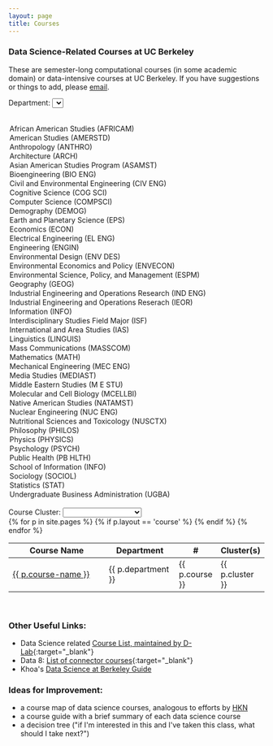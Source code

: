 ```yaml
---
layout: page
title: Courses
---
```


### Data Science-Related Courses at UC Berkeley

These are semester-long computational courses (in some academic domain) or data-intensive courses at UC Berkeley. If you have suggestions or things to add, please [email](mailto:marwahaha@berkeley.edu). 


Department: <select id="search-dept" name="dept">
  <option></option>
  <option>African American Studies (AFRICAM)</option>
  <option>American Studies (AMERSTD)</option>
  <option>Anthropology (ANTHRO)</option>
  <option>Architecture (ARCH)</option>
  <option>Asian American Studies Program (ASAMST)</option>
  <option>Bioengineering (BIO ENG)</option>
  <option>Civil and Environmental Engineering (CIV ENG)</option>
  <option>Cognitive Science (COG SCI)</option>
  <option>Computer Science (COMPSCI)</option>
  <option>Demography (DEMOG)</option>
  <option>Earth and Planetary Science (EPS)</option>
  <option>Economics (ECON)</option>
  <option>Electrical Engineering (EL ENG)</option>
  <option>Engineering (ENGIN)</option>
  <option>Environmental Design (ENV DES)</option>
  <option>Environmental Economics and Policy (ENVECON)</option>
  <option>Environmental Science, Policy, and Management (ESPM)</option>
  <option>Geography (GEOG)</option>
  <option>Industrial Engineering and Operations Research (IND ENG)</option>
  <option>Industrial Engineering and Operations Reserach (IEOR)</option>
  <option>Information (INFO)</option>
  <option>Interdisciplinary Studies Field Major (ISF)</option>
  <option>International and Area Studies (IAS)</option>
  <option>Linguistics (LINGUIS)</option>
  <option>Mass Communications (MASSCOM)</option>
  <option>Mathematics (MATH)</option>
  <option>Mechanical Engineering (MEC ENG)</option>
  <option>Media Studies (MEDIAST)</option>
  <option>Middle Eastern Studies (M E STU)</option>
  <option>Molecular and Cell Biology (MCELLBI)</option>
  <option>Native American Studies (NATAMST)</option>
  <option>Nuclear Engineering (NUC ENG)</option>
  <option>Nutritional Sciences and Toxicology (NUSCTX)</option>
  <option>Philosophy (PHILOS)</option>
  <option>Physics (PHYSICS)</option>
  <option>Psychology (PSYCH)</option>
  <option>Public Health (PB HLTH)</option>
  <option>School of Information (INFO)</option>
  <option>Sociology (SOCIOL)</option>
  <option>Statistics (STAT)</option>
  <option>Undergraduate Business Administration (UGBA)</option>
</select>
<br />
Course Cluster: <select id="filter-clusters">
  <option></option>
  <option>Humanities</option>
  <option>Social Science</option>
  <option>Biological Science</option>
  <option>Engineering</option>
  <option>Computer Science</option>
  <option>Mathematics/Statistics</option>
  <option>Physical Science</option>
</select>
<br />


<table id="project-table" class="table table-bordered" style="padding:0px; width:100%">
  <thead>
    <th data-dynatable-column="name" style="width:50%">Course Name</th>
    <th data-dynatable-column="dept" style="width:30%">Department</th>
    <th data-dynatable-column="number">#</th>
    <th data-dynatable-column="cluster" style="width:10%">Cluster(s)</th>
  </thead>
  {% for p in site.pages %}
    {% if p.layout == 'course' %}
      <tr>
        <td class="project-name">
          <a target="_blank" href="/datamap{{ p.url }}">{{ p.course-name }}</a>
        </td>
        <td class="dept">{{ p.department }}</td>
        <td class="courseno">{{ p.course }}</td>
        <td class="cluster">{{ p.cluster }}</td>
      </tr>
    {% endif %}
  {% endfor %}
</table>



<link rel="stylesheet" href="https://cdnjs.cloudflare.com/ajax/libs/Dynatable/0.3.1/jquery.dynatable.min.css">
<script src="https://cdnjs.cloudflare.com/ajax/libs/Dynatable/0.3.1/jquery.dynatable.min.js"></script>

<script>
$('#project-table').bind('dynatable:init', function(e, dynatable) {
    dynatable.queries.functions['filter-clusters'] = function(record, queryValue) {
      return record.cluster.indexOf(queryValue) > -1;
    };
  }).dynatable({
    inputs: {
      // paginationClass: 'pagination',
      // paginationActiveClass: 'active',
      // paginationDisabledClass: 'disabled'
      queries: $('#search-dept, #filter-clusters')
    },
    features: {
      paginate: false,
      recordCount: false,
      search: false
    }
});
</script>


<br />


### Other Useful Links:
* Data Science related [Course List, maintained by D-Lab](http://dlab.berkeley.edu/course-list){:target="_blank"}
* Data 8: [List of connector courses](http://databears.berkeley.edu/sp16){:target="_blank"}
* Khoa's [Data Science at Berkeley Guide](http://kqdtran.github.io/so-i-heard-youre-an-aspiring-golden-bear-data-scient-ish/)


### Ideas for Improvement:

* a course map of data science courses, analogous to efforts by [HKN](https://hkn.eecs.berkeley.edu/courseguides)
* a course guide with a brief summary of each data science course
* a decision tree ("if I'm interested in this and I've taken this class, what should I take next?")